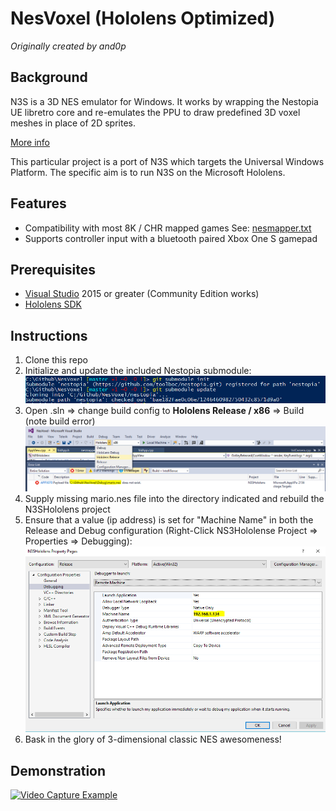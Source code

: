 # NesVoxel (Hololens Optimized) #
*Originally created by and0p* 

## Background ##

N3S is a 3D NES emulator for Windows.  It works by wrapping the Nestopia UE libretro core and re-emulates the PPU to draw predefined 3D voxel meshes in place of 2D sprites.

[More info](http://n3s.io)


This particular project is a port of N3S which targets the Universal Windows Platform.  The specific aim is to run N3S on the Microsoft Hololens. 

## Features ##
- Compatibility with most 8K / CHR mapped games See: [nesmapper.txt](/NesVoxelLib/nesmapper.txt)
- Supports controller input with a bluetooth paired Xbox One S gamepad

## Prerequisites ##
- [Visual Studio](https://www.visualstudio.com/) 2015 or greater (Community Edition works)
- [Hololens SDK](https://developer.microsoft.com/en-us/windows/holographic/install_the_tools)

## Instructions ##
1. Clone this repo
2. Initialize and update the included Nestopia submodule:
	<img src="/Assets/submodule.PNG">
3. Open .sln => change build config to **Hololens Release / x86** => Build (note build error) 
	<img src="/Assets/build.PNG">
4. Supply missing mario.nes file into the directory indicated and rebuild the N3SHololens project
5. Ensure that a value (ip address) is set for "Machine Name" in both the Release and Debug configuration (Right-Click NS3Hololense Project => Properties => Debugging):
	<img src="/Assets/config.PNG">
6. Bask in the glory of 3-dimensional classic NES awesomeness!

## Demonstration ##

[![Video Capture Example](https://img.youtube.com/vi/WEWcc-cF3g0/0.jpg)](https://www.youtube.com/watch?v=WEWcc-cF3g0)


